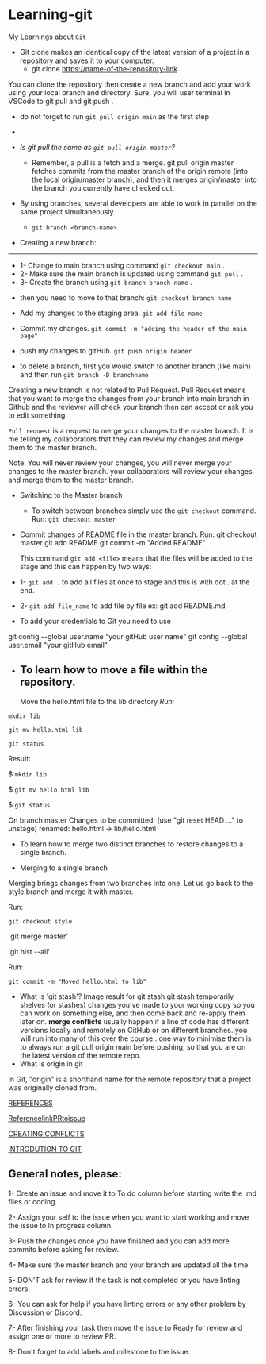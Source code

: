 # Learning-git
My Learnings about `Git`

+ Git clone makes an identical copy of the latest version of a project in a repository and saves it to your computer.
  - git clone <https://name-of-the-repository-link>

You can clone the repository then create a new branch and add your work using your local branch and directory.
Sure, you will user terminal in VSCode to git pull and git push .

+ do not forget to run `git pull origin main` as the first step
+ 
+ *Is git pull the same as `git pull origin master`?*

   - Remember, a pull is a fetch and a merge. git pull origin master fetches commits from the master branch of the origin remote (into the local origin/master branch), and then it merges origin/master into the branch you currently have checked out.
+ By using branches, several developers are able to work in parallel on the same project simultaneously. 
  - `git branch <branch-name>`
+ Creating a new branch:
---
  - 1- Change to main branch using command `git checkout main` . 
  - 2- Make sure the main branch is updated using command `git pull` .
  - 3- Create the branch using `git branch branch-name` .
+ then you need to move to that branch:
`git checkout branch name`
- Add my changes to the staging area. `git add file name`  
- Commit my changes. `git commit -m "adding the header of the main page"`
- push my changes to gitHub. `git push origin header`

- to delete a branch, first you would switch to another branch (like main) and then run `git branch -D branchname`

Creating a new branch is not related to Pull Request.
Pull Request means that you want to merge the changes from your branch into main branch in Github and the reviewer will check your branch then can accept or ask you to edit something.

`Pull request` is a request to merge your changes to the master branch.
It is me telling my collaborators that they can review my changes and merge them to the master branch.

Note: You will never review your changes, you will never merge your changes to the master branch. your collaborators will review your changes and merge them to the master branch.
   
+ Switching to the Master branch
  - To switch between branches simply use the `git checkout` command.
  Run:
    `git checkout master`
+ Commit changes of README file in the master branch.
  Run:
    git checkout master
    git add README
    git commit -m "Added README"
  
  
  This command `git add <file>` means that the files will be added to the stage and this can happen by two ways:
  
+ 1- `git add .` to add all files at once to stage and this is with dot . at the end.
+ 2- `git add file_name` to add file by file ex: git add README.md
    
+ To add your credentials to Git you need to use

git config --global user.name "your gitHub user name"
git config --global user.email "your gitHub email"

+ To learn how to move a file within the repository.
  ---
  Move the hello.html file to the lib directory
*Run:*
  
 `mkdir lib`
  
 `git mv hello.html lib`
  
 `git status`

Result:

$ `mkdir lib`

$ `git mv hello.html lib`

$ `git status`

On branch master
Changes to be committed:
(use "git reset HEAD <file>..." to unstage)
renamed:    hello.html -> lib/hello.html
  
+ To learn how to merge two distinct branches to restore changes to a single branch.
  
+ Merging to a single branch
  
Merging brings changes from two branches into one. Let us go back to the style branch and merge it with master.

Run:

`git checkout style`
  
`git merge master'
  
'git hist --all'

Run:
  
`git commit -m "Moved hello.html to lib"`
  
 + What is 'git stash'?
Image result for git stash
git stash temporarily shelves (or stashes) changes you've made to your working copy so you can work on something else, and then come back and re-apply them later on.
  **merge conflicts** usually happen if a line of code has different versions locally and remotely on GitHub or on different branches..you will run into many of this over the course.. one way to minimise them is to always run a git pull origin main before pushing, so that you are on the latest version of the remote repo.
+  What is origin in git

In Git, "origin" is a shorthand name for the remote repository that a project was originally cloned from. 
  
  
  [REFERENCES](https://github.com/samirm00/workflows/tree/master/workflow-class)
  
  [ReferencelinkPRtoissue](https://docs.github.com/en/issues/tracking-your-work-with-issues/linking-a-pull-request-to-an-issue)
  
  [CREATING CONFLICTS](https://githowto.com/creating_a_conflict)
  
  [INTRODUTION TO GIT](https://www.notion.so/zarkom/Introduction-to-Git-ac396a0697704709a12b6a0e545db049)
  
 ## General notes, please:
1- Create an issue and move it to To do column before starting write the .md files or coding.
  
2- Assign your self to the issue when you want to start working and move the issue to In progress column.
  
3- Push the changes once you have finished and you can add more commits before asking for review.
  
4- Make sure the master branch and your branch are updated all the time.
  
5- DON'T ask for review if the task is not completed or you have linting errors.
  
6- You can ask for help if you have linting errors or any other problem by Discussion or Discord.
  
7- After finishing your task then move the issue to Ready for review and assign one or more to review PR.
  
8- Don't forget to add labels and milestone to the issue.
